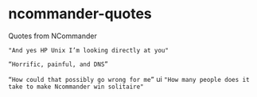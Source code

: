 # ncommander-quotes
Quotes from NCommander

`"And yes HP Unix I’m looking directly at you"`

`“Horrific, painful, and DNS”`

`“How could that possibly go wrong for me”`
ui
`"How many people does it take to make Ncommander win solitaire"`
